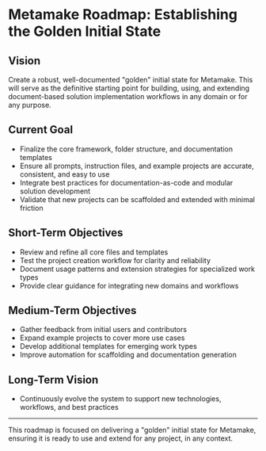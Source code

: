 
# Metamake Roadmap: Establishing the Golden Initial State

## Vision

Create a robust, well-documented "golden" initial state for Metamake. This will serve as the definitive starting point for building, using, and extending document-based solution implementation workflows in any domain or for any purpose.

## Current Goal

- Finalize the core framework, folder structure, and documentation templates
- Ensure all prompts, instruction files, and example projects are accurate, consistent, and easy to use
- Integrate best practices for documentation-as-code and modular solution development
- Validate that new projects can be scaffolded and extended with minimal friction

## Short-Term Objectives

- Review and refine all core files and templates
- Test the project creation workflow for clarity and reliability
- Document usage patterns and extension strategies for specialized work types
- Provide clear guidance for integrating new domains and workflows

## Medium-Term Objectives

- Gather feedback from initial users and contributors
- Expand example projects to cover more use cases
- Develop additional templates for emerging work types
- Improve automation for scaffolding and documentation generation

## Long-Term Vision

- Continuously evolve the system to support new technologies, workflows, and best practices

---

This roadmap is focused on delivering a "golden" initial state for Metamake, ensuring it is ready to use and extend for any project, in any context.
